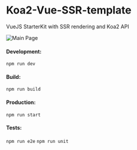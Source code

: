 # Koa2-Vue-SSR-template
VueJS StarterKit with SSR rendering and Koa2 API

![Main Page](https://image.prntscr.com/image/8g_aWmViQlSzu6p-mgu3RQ.png)

#### Development:

`npm run dev`

#### Build:

`npm run build`

#### Production:

`npm run start`

#### Tests:

`npm run e2e`
`npm run unit`

